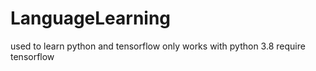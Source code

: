 # LanguageLearning
used to learn python and tensorflow
only works with python 3.8
require tensorflow